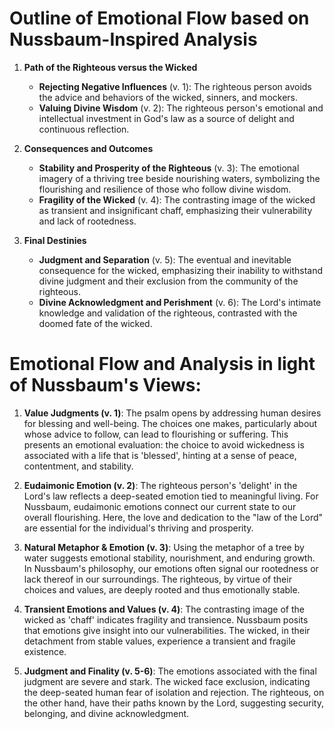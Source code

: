 # Outline of Emotional Flow based on Nussbaum-Inspired Analysis

1. **Path of the Righteous versus the Wicked**
    - **Rejecting Negative Influences** (v. 1): The righteous person avoids the advice and behaviors of the wicked, sinners, and mockers.
    - **Valuing Divine Wisdom** (v. 2): The righteous person's emotional and intellectual investment in God's law as a source of delight and continuous reflection.

2. **Consequences and Outcomes**
    - **Stability and Prosperity of the Righteous** (v. 3): The emotional imagery of a thriving tree beside nourishing waters, symbolizing the flourishing and resilience of those who follow divine wisdom.
    - **Fragility of the Wicked** (v. 4): The contrasting image of the wicked as transient and insignificant chaff, emphasizing their vulnerability and lack of rootedness.

3. **Final Destinies**
    - **Judgment and Separation** (v. 5): The eventual and inevitable consequence for the wicked, emphasizing their inability to withstand divine judgment and their exclusion from the community of the righteous.
    - **Divine Acknowledgment and Perishment** (v. 6): The Lord's intimate knowledge and validation of the righteous, contrasted with the doomed fate of the wicked.

# Emotional Flow and Analysis in light of Nussbaum's Views:

1. **Value Judgments (v. 1)**: The psalm opens by addressing human desires for blessing and well-being. The choices one makes, particularly about whose advice to follow, can lead to flourishing or suffering. This presents an emotional evaluation: the choice to avoid wickedness is associated with a life that is 'blessed', hinting at a sense of peace, contentment, and stability.

2. **Eudaimonic Emotion (v. 2)**: The righteous person's 'delight' in the Lord's law reflects a deep-seated emotion tied to meaningful living. For Nussbaum, eudaimonic emotions connect our current state to our overall flourishing. Here, the love and dedication to the "law of the Lord" are essential for the individual's thriving and prosperity.

3. **Natural Metaphor & Emotion (v. 3)**: Using the metaphor of a tree by water suggests emotional stability, nourishment, and enduring growth. In Nussbaum's philosophy, our emotions often signal our rootedness or lack thereof in our surroundings. The righteous, by virtue of their choices and values, are deeply rooted and thus emotionally stable.

4. **Transient Emotions and Values (v. 4)**: The contrasting image of the wicked as 'chaff' indicates fragility and transience. Nussbaum posits that emotions give insight into our vulnerabilities. The wicked, in their detachment from stable values, experience a transient and fragile existence.

5. **Judgment and Finality (v. 5-6)**: The emotions associated with the final judgment are severe and stark. The wicked face exclusion, indicating the deep-seated human fear of isolation and rejection. The righteous, on the other hand, have their paths known by the Lord, suggesting security, belonging, and divine acknowledgment.

